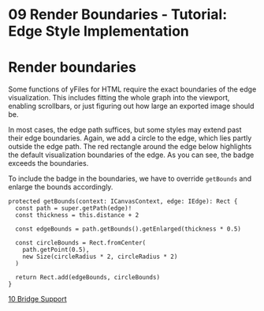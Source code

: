 <!--
 //////////////////////////////////////////////////////////////////////////////
 // @license
 // This file is part of yFiles for HTML 2.6.0.4.
 // Use is subject to license terms.
 //
 // Copyright (c) 2000-2024 by yWorks GmbH, Vor dem Kreuzberg 28,
 // 72070 Tuebingen, Germany. All rights reserved.
 //
 //////////////////////////////////////////////////////////////////////////////
-->
# 09 Render Boundaries - Tutorial: Edge Style Implementation

# Render boundaries

Some functions of yFiles for HTML require the exact boundaries of the edge visualization. This includes fitting the whole graph into the viewport, enabling scrollbars, or just figuring out how large an exported image should be.

In most cases, the edge path suffices, but some styles may extend past their edge boundaries. Again, we add a circle to the edge, which lies partly outside the edge path. The red rectangle around the edge below highlights the default visualization boundaries of the edge. As you can see, the badge exceeds the boundaries.

To include the badge in the boundaries, we have to override `getBounds` and enlarge the bounds accordingly.

```
protected getBounds(context: ICanvasContext, edge: IEdge): Rect {
  const path = super.getPath(edge)!
  const thickness = this.distance + 2

  const edgeBounds = path.getBounds().getEnlarged(thickness * 0.5)

  const circleBounds = Rect.fromCenter(
    path.getPoint(0.5),
    new Size(circleRadius * 2, circleRadius * 2)
  )

  return Rect.add(edgeBounds, circleBounds)
}
```

[10 Bridge Support](../../tutorial-style-implementation-edge/10-bridge-support/)
